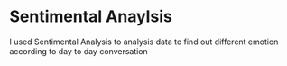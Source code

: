 # Sentimental Anaylsis
I used Sentimental Analysis to analysis data to find out different emotion according to day to day conversation
